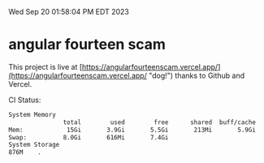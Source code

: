 Wed Sep 20 01:58:04 PM EDT 2023

# angular fourteen scam


This project is live at [https://angularfourteenscam.vercel.app/](https://angularfourteenscam.vercel.app/ "dog!") thanks to Github and Vercel.

CI Status: 

```bash
System Memory
               total        used        free      shared  buff/cache   available
Mem:            15Gi       3.9Gi       5.5Gi       213Mi       5.9Gi        10Gi
Swap:          8.0Gi       616Mi       7.4Gi
System Storage
876M	.
```
